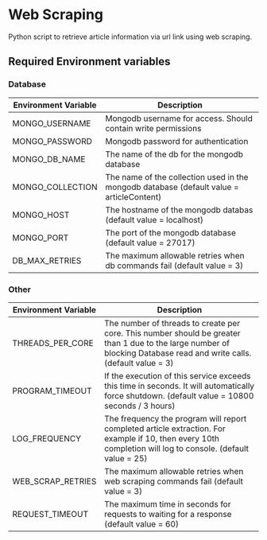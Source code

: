 # Web Scraping 

Python script to retrieve article information via url link using web scraping. 

## Required Environment variables
### Database
| Environment Variable | Description                                                                              |
|----------------------|------------------------------------------------------------------------------------------|
| MONGO_USERNAME       | Mongodb username for access. Should contain write permissions                            |
| MONGO_PASSWORD       | Mongodb password for authentication                                                      |
| MONGO_DB_NAME        | The name of the db for the mongodb database                                              |
| MONGO_COLLECTION     | The name of the collection used in the mongodb database (default value = articleContent) |
| MONGO_HOST           | The hostname of the mongodb databas (default value = localhost)                          |
| MONGO_PORT           | The port of the mongodb database (default value = 27017)                                 |
| DB_MAX_RETRIES       | The maximum allowable retries when db commands fail (default value = 3)                  |

### Other 
| Environment Variable | Description                                                                                                                                                           |
|----------------------|-----------------------------------------------------------------------------------------------------------------------------------------------------------------------|
| THREADS_PER_CORE     | The number of threads to create per core. This number should be greater than 1 due to the large number of blocking Database read and write calls. (default value = 3) |
| PROGRAM_TIMEOUT      | If the execution of this service exceeds this time in seconds. It will automatically force shutdown. (default value = 10800 seconds / 3 hours)                        |
| LOG_FREQUENCY        | The frequency the program will report completed article extraction. For example if 10, then every 10th completion will log to console. (default value = 25)           |
| WEB_SCRAP_RETRIES    | The maximum allowable retries when web scraping commands fail (default value = 3)                                                                                     |
| REQUEST_TIMEOUT      | The maximum time in seconds for requests to waiting for a response (default value = 60)                                                                                     |

